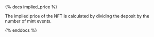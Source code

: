 {% docs implied_price %}

The implied price of the NFT is calculated by dividing the deposit by the number of mint events.

{% enddocs %}
